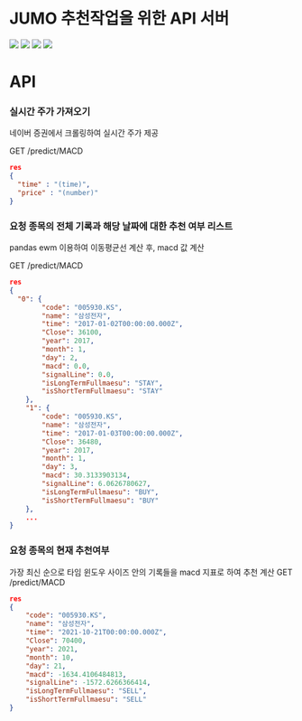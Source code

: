 # JUMO 추천작업을 위한 API 서버

<img src="https://img.shields.io/badge/python3-3776AB?style=for-the-badge&logo=python&logoColor=white"> <img src="https://img.shields.io/badge/pandas-150458?style=for-the-badge&logo=pandas&logoColor=white"> <img src="https://img.shields.io/badge/flask-000000?style=for-the-badge&logo=flask&logoColor=white"> <img src="https://img.shields.io/badge/beautifulsoup-11303d?style=for-the-badge&logo=beautifulsoup&logoColor=white">

# API

### 실시간 주가 가져오기
네이버 증권에서 크롤링하여 실시간 주가 제공

GET /predict/MACD
```json
res
{
  "time" : "(time)",
  "price" : "(number)"
}
```
### 요청 종목의 전체 기록과 해당 날짜에 대한 추천 여부 리스트
pandas ewm 이용하여 이동평균선 계산 후, macd 값 계산

GET /predict/MACD
```json
res
{
  "0": {
        "code": "005930.KS",
        "name": "삼성전자",
        "time": "2017-01-02T00:00:00.000Z",
        "Close": 36100,
        "year": 2017,
        "month": 1,
        "day": 2,
        "macd": 0.0,
        "signalLine": 0.0,
        "isLongTermFullmaesu": "STAY",
        "isShortTermFullmaesu": "STAY"
    },
    "1": {
        "code": "005930.KS",
        "name": "삼성전자",
        "time": "2017-01-03T00:00:00.000Z",
        "Close": 36480,
        "year": 2017,
        "month": 1,
        "day": 3,
        "macd": 30.3133903134,
        "signalLine": 6.0626780627,
        "isLongTermFullmaesu": "BUY",
        "isShortTermFullmaesu": "BUY"
    },
    ...
}
```
### 요청 종목의 현재 추천여부
가장 최신 순으로 타임 윈도우 사이즈 안의 기록들을 macd 지표로 하여 추천 계산
GET /predict/MACD
```json
res
{
    "code": "005930.KS",
    "name": "삼성전자",
    "time": "2021-10-21T00:00:00.000Z",
    "Close": 70400,
    "year": 2021,
    "month": 10,
    "day": 21,
    "macd": -1634.4106484813,
    "signalLine": -1572.6266366414,
    "isLongTermFullmaesu": "SELL",
    "isShortTermFullmaesu": "SELL"
}
```
